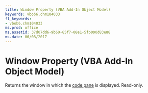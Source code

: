```yaml
---
title: Window Property (VBA Add-In Object Model)
keywords: vbob6.chm104033
f1_keywords:
- vbob6.chm104033
ms.prod: office
ms.assetid: 37d07dd6-9b60-85f7-08e1-5fb090d83e88
ms.date: 06/08/2017
---
```



# Window Property (VBA Add-In Object Model)



Returns the window in which the [code pane](../../Glossary/vbe-glossary.md#code-pane) is displayed. Read-only.

